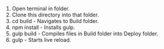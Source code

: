 1. Open terminal in folder.
2. Clone this directory into that folder.
3. cd build - Navigates to Build folder.
4. npm install - Installs gulp.
5. gulp build - Compiles files in Build folder into Deploy folder.
6. gulp - Starts live reload.
